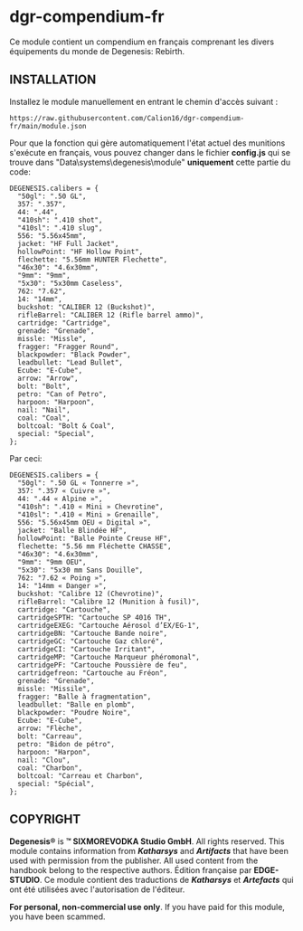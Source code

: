 ﻿# dgr-compendium-fr
Ce module contient un compendium en français comprenant les divers équipements du monde de Degenesis: Rebirth.

## INSTALLATION

Installez le module manuellement en entrant le chemin d'accès suivant :

```
https://raw.githubusercontent.com/Calion16/dgr-compendium-fr/main/module.json
```
Pour que la fonction qui gère automatiquement l'état actuel des munitions s'exécute en français, vous pouvez changer dans le fichier __config.js__ qui se trouve dans "Data\systems\degenesis\module"
**uniquement** cette partie du code:
```
DEGENESIS.calibers = {
  "50gl": ".50 GL",
  357: ".357",
  44: ".44",
  "410sh": ".410 shot",
  "410sl": ".410 slug",
  556: "5.56x45mm",
  jacket: "HF Full Jacket",
  hollowPoint: "HF Hollow Point",
  flechette: "5.56mm HUNTER Flechette",
  "46x30": "4.6x30mm",
  "9mm": "9mm",
  "5x30": "5x30mm Caseless",
  762: "7.62",
  14: "14mm",
  buckshot: "CALIBER 12 (Buckshot)",
  rifleBarrel: "CALIBER 12 (Rifle barrel ammo)",
  cartridge: "Cartridge",
  grenade: "Grenade",
  missle: "Missle",
  fragger: "Fragger Round",
  blackpowder: "Black Powder",
  leadbullet: "Lead Bullet",
  Ecube: "E-Cube",
  arrow: "Arrow",
  bolt: "Bolt",
  petro: "Can of Petro",
  harpoon: "Harpoon",
  nail: "Nail",
  coal: "Coal",
  boltcoal: "Bolt & Coal",
  special: "Special",
};
```
Par ceci:
```
DEGENESIS.calibers = {
  "50gl": ".50 GL « Tonnerre »",
  357: ".357 « Cuivre »",
  44: ".44 « Alpine »",
  "410sh": ".410 « Mini » Chevrotine",
  "410sl": ".410 « Mini » Grenaille",
  556: "5.56x45mm OEU « Digital »",
  jacket: "Balle Blindée HF",
  hollowPoint: "Balle Pointe Creuse HF",
  flechette: "5.56 mm Fléchette CHASSE",
  "46x30": "4.6x30mm",
  "9mm": "9mm OEU",
  "5x30": "5x30 mm Sans Douille",
  762: "7.62 « Poing »",
  14: "14mm « Danger »",
  buckshot: "Calibre 12 (Chevrotine)",
  rifleBarrel: "Calibre 12 (Munition à fusil)",
  cartridge: "Cartouche",
  cartridgeSPTH: "Cartouche SP 4016 TH",
  cartridgeEXEG: "Cartouche Aérosol d’EX/EG-1",
  cartridgeBN: "Cartouche Bande noire",
  cartridgeGC: "Cartouche Gaz chloré",
  cartridgeCI: "Cartouche Irritant",
  cartridgeMP: "Cartouche Marqueur phéromonal",
  cartridgePF: "Cartouche Poussière de feu",
  cartridgefreon: "Cartouche au Fréon",
  grenade: "Grenade",
  missle: "Missile",
  fragger: "Balle à fragmentation",
  leadbullet: "Balle en plomb",
  blackpowder: "Poudre Noire",
  Ecube: "E-Cube",
  arrow: "Flèche",
  bolt: "Carreau",
  petro: "Bidon de pétro",
  harpoon: "Harpon",
  nail: "Clou",
  coal: "Charbon",
  boltcoal: "Carreau et Charbon",
  special: "Spécial",
};
```

## COPYRIGHT

**Degenesis®** is **™ SIXMOREVODKA Studio GmbH**. All rights reserved. This module contains information from ***Katharsys*** and ***Artifacts*** that have been used with permission from the publisher. All used content from the handbook belong to the respective authors.
Édition française par **EDGE-STUDIO**. Ce module contient des traductions de ***Katharsys*** et ***Artefacts*** qui ont été utilisées avec l'autorisation de l'éditeur.

**For personal, non-commercial use only**. If you have paid for this module, you have been scammed.

